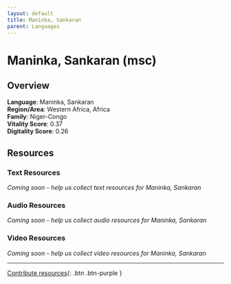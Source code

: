 ```yaml
---
layout: default
title: Maninka, Sankaran
parent: Languages
---
```


# Maninka, Sankaran (msc)

## Overview

**Language**: Maninka, Sankaran  
**Region/Area**: Western Africa, Africa  
**Family**: Niger-Congo  
**Vitality Score**: 0.37  
**Digitality Score**: 0.26  

## Resources

### Text Resources
*Coming soon - help us collect text resources for Maninka, Sankaran*

### Audio Resources
*Coming soon - help us collect audio resources for Maninka, Sankaran*

### Video Resources
*Coming soon - help us collect video resources for Maninka, Sankaran*

---

[Contribute resources](https://fairtrain.github.io/){: .btn .btn-purple }
